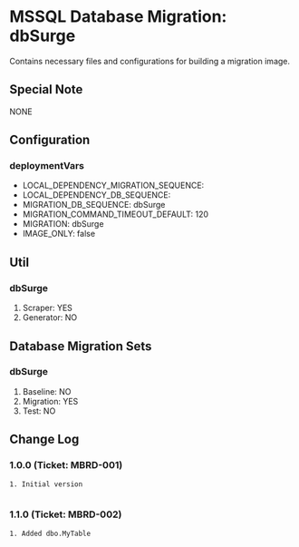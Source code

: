 # MSSQL Database Migration: dbSurge

Contains necessary files and configurations for building a migration image.

## Special Note
NONE

## Configuration
### deploymentVars
- LOCAL_DEPENDENCY_MIGRATION_SEQUENCE:
- LOCAL_DEPENDENCY_DB_SEQUENCE:
- MIGRATION_DB_SEQUENCE: dbSurge
- MIGRATION_COMMAND_TIMEOUT_DEFAULT: 120
- MIGRATION: dbSurge
- IMAGE_ONLY: false

## Util
### dbSurge
1. Scraper: YES
2. Generator: NO


## Database Migration Sets
### dbSurge
1. Baseline: NO
2. Migration: YES
3. Test: NO

## Change Log
### 1.0.0 (Ticket: MBRD-001)
```
1. Initial version
  
```
### 1.1.0 (Ticket: MBRD-002)
```
1. Added dbo.MyTable
  
```